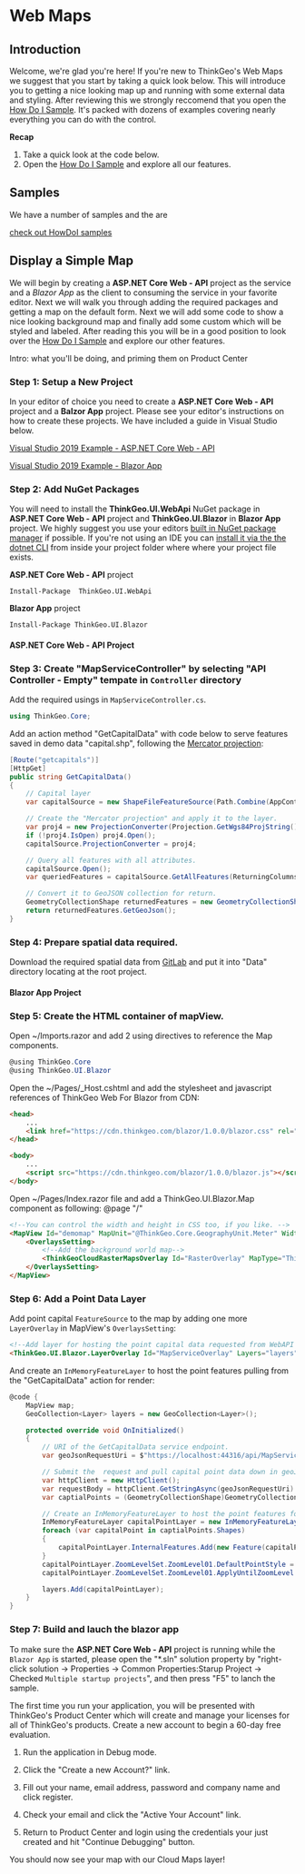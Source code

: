 # Web Maps

## Introduction

  Welcome, we're glad you're here!  If you're new to ThinkGeo's Web Maps we suggest that you start by taking a quick look below.  This will introduce you to getting a nice looking map up and running with some external data and styling.  After reviewing this we strongly reccomend that you open the [How Do I Sample](samples).  It's packed with dozens of examples covering nearly everything you can do with the control.

**Recap**

1. Take a quick look at the code below.
2. Open the [How Do I Sample](samples) and explore all our features. 

## Samples

  We have a number of samples and the are 

[check out HowDoI samples](samples)

## Display a Simple Map

We will begin by creating a **ASP.NET Core Web - API** project as the service and a *Blazor App* as the client to consuming the service in your favorite editor.  Next we will walk you through adding the required packages and getting a map on the default form.  Next we will add some code to show a nice looking background map and finally add some custom which will be styled and labeled.  After reading this you will be in a good position to look over the [How Do I Sample](samples) and explore our other features.

 Intro: what you'll be doing, and priming them on Product Center

### Step 1: Setup a New Project ###

  In your editor of choice you need to create a **ASP.NET Core Web - API** project and a **Balzor App** project.  Please see your editor's instructions on how to create these projects.  We have included a guide in Visual Studio below.  

[Visual Studio 2019 Example - ASP.NET Core Web - API](https://docs.microsoft.com/en-us/aspnet/core/tutorials/first-web-api?view=aspnetcore-3.1&tabs=visual-studio)


[Visual Studio 2019 Example - Blazor App](https://docs.microsoft.com/en-us/aspnet/core/blazor/get-started?view=aspnetcore-3.1&tabs=visual-studio&viewFallbackFrom=aspnetcore-3.0)

### Step 2: Add NuGet Packages ###

You will need to install the **ThinkGeo.UI.WebApi** NuGet package in **ASP.NET Core Web - API** project and **ThinkGeo.UI.Blazor** in **Blazor App** project.  We highly suggest you use your editors [built in NuGet package manager](https://docs.microsoft.com/en-us/nuget/quickstart/) if possible.  If you're not using an IDE you can [install it via the the dotnet CLI](https://docs.microsoft.com/en-us/nuget/consume-packages/install-use-packages-dotnet-cli) from inside your project folder where where your project file exists.

**ASP.NET Core Web - API** project
```shell
Install-Package  ThinkGeo.UI.WebApi
```

**Blazor App** project
```shell
Install-Package ThinkGeo.UI.Blazor
```

#### ASP.NET Core Web - API Project ####

### Step 3: Create "MapServiceController" by selecting "API Controller - Empty" tempate in `Controller` directory ###

Add the required usings in `MapServiceController.cs`.

```csharp
using ThinkGeo.Core;
```

Add an action method "GetCapitalData" with code below to serve features saved in demo data "capital.shp", following the [Mercator projection](https://en.wikipedia.org/wiki/Mercator_projection):

```csharp
[Route("getcapitals")]
[HttpGet]
public string GetCapitalData()
{
    // Capital layer
    var capitalSource = new ShapeFileFeatureSource(Path.Combine(AppContext.BaseDirectory, "../../../Data/capital.shp"));

    // Create the "Mercator projection" and apply it to the layer.
    var proj4 = new ProjectionConverter(Projection.GetWgs84ProjString(), Projection.GetSphericalMercatorProjString());
    if (!proj4.IsOpen) proj4.Open();
    capitalSource.ProjectionConverter = proj4;

    // Query all features with all attributes.
    capitalSource.Open();
    var queriedFeatures = capitalSource.GetAllFeatures(ReturningColumnsType.AllColumns);

    // Convert it to GeoJSON collection for return.
    GeometryCollectionShape returnedFeatures = new GeometryCollectionShape(queriedFeatures);
    return returnedFeatures.GetGeoJson();
}
```

### Step 4: Prepare spatial data required. ###

Download the required spatial data from [GitLab](/samples/Data) and put it into "Data" directory locating at the root project. 


#### Blazor App Project ####


### Step 5: Create the HTML container of mapView. ###

Open ~/Imports.razor and add 2 using directives to reference the Map components.

```csharp
@using ThinkGeo.Core 
@using ThinkGeo.UI.Blazor
```

Open the ~/Pages/_Host.cshtml and add the stylesheet and javascript references of ThinkGeo Web For Blazor from CDN:

```html
<head>
    ...
    <link href="https://cdn.thinkgeo.com/blazor/1.0.0/blazor.css" rel="stylesheet" />
</head>

<body>
    ...
    <script src="https://cdn.thinkgeo.com/blazor/1.0.0/blazor.js"></script>
</body>
```

Open ~/Pages/Index.razor file and add a ThinkGeo.UI.Blazor.Map component as following:
@page "/"
 
```html
<!--You can control the width and height in CSS too, if you like. -->
<MapView Id="demomap" MapUnit="@ThinkGeo.Core.GeographyUnit.Meter" Width="800" Height="600"  Zoom="3" Center="@(new PointShape(1056665.479014, 6066042.564712))">
    <OverlaysSetting>
        <!--Add the background world map-->
        <ThinkGeoCloudRasterMapsOverlay Id="RasterOverlay" MapType="ThinkGeo.Core.ThinkGeoCloudRasterMapsMapType.Light" ApiKey="Input your key"></ThinkGeoCloudRasterMapsOverlay>
    </OverlaysSetting>
</MapView>

```

### Step 6: Add a Point Data Layer ###

Add point capital `FeatureSource` to the map by adding one more `LayerOverlay` in MapView's  `OverlaysSetting`:

```html
<!--Add layer for hosting the point capital data requested from WebAPI project-->
<ThinkGeo.UI.Blazor.LayerOverlay Id="MapServiceOverlay" Layers="layers"></ThinkGeo.UI.Blazor.LayerOverlay>
```

And create an `InMemoryFeatureLayer` to host the point features pulling from the "GetCapitalData" action for render:

```csharp
@code {
    MapView map;
    GeoCollection<Layer> layers = new GeoCollection<Layer>();

    protected override void OnInitialized()
    {
        // URI of the GetCapitalData service endpoint.
        var geoJsonRequestUri = $"https://localhost:44316/api/MapService/getcapitals";

        // Submit the  request and pull capital point data down in geoJson format.
        var httpClient = new HttpClient();
        var requestBody = httpClient.GetStringAsync(geoJsonRequestUri).Result;
        var captialPoints = (GeometryCollectionShape)GeometryCollectionShape.CreateShapeFromGeoJson(requestBody);

        // Create an InMemoryFeatureLayer to host the point features for render.
        InMemoryFeatureLayer capitalPointLayer = new InMemoryFeatureLayer();
        foreach (var capitalPoint in captialPoints.Shapes)
        {
            capitalPointLayer.InternalFeatures.Add(new Feature(capitalPoint));
        }
        capitalPointLayer.ZoomLevelSet.ZoomLevel01.DefaultPointStyle = PointStyle.CreateSimpleCircleStyle(GeoColors.Green, 8);
        capitalPointLayer.ZoomLevelSet.ZoomLevel01.ApplyUntilZoomLevel = ApplyUntilZoomLevel.Level20;

        layers.Add(capitalPointLayer);
    }
}
```

### Step 7: Build and lauch the blazor app ###

To make sure the **ASP.NET Core Web - API** project is running while the `Blazor App` is started, please open the "*.sln" solution property by "right-click solution -> Properties -> Common Properties:Starup Project -> Checked `Multiple startup projects`", and then press "F5" to lanch the sample.


The first time you run your application, you will be presented with ThinkGeo's Product Center which will create and manage your licenses for all of ThinkGeo's products. Create a new account to begin a 60-day free evaluation. 

1. Run the application in Debug mode.

1. Click the "Create a new Account?" link.

1. Fill out your name, email address, password and company name and click register.

1. Check your email and click the "Active Your Account" link.

1. Return to Product Center and login using the credentials your just created and hit "Continue Debugging" button.

You should now see your map with our Cloud Maps layer!


